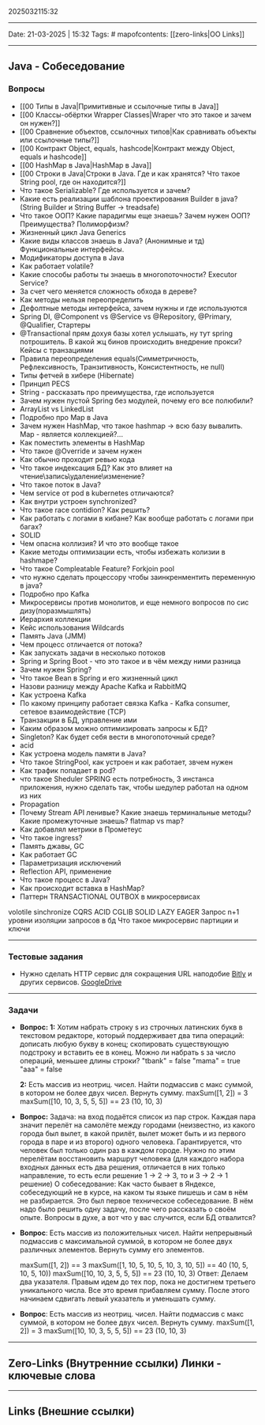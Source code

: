 2025032115:32
___
Date: 21-03-2025 | 15:32
Tags: #
mapofcontents: [[zero-links|OO Links]]
___
## Java - Собеседование

### Вопросы

- [[00 Типы в Java|Примитивные и ссылочные типы в Java]]
- [[00 Классы-обёртки Wrapper Classes|Wraper что это такое и зачем он нужен?]]
- [[00 Сравнение объектов, ссылочных типов|Как сравнивать объекты или ссылочные типы?]]
- [[00 Контракт Object, equals, hashcode|Контракт между Object, equals и hashcode]]
- [[00 HashMap в Java|HashMap в Java]]
- [[00 Строки в Java|Строки в Java. Где и как хранятся? Что такое String pool, где он находится?]]
- Что такое Serializable? Где используется и зачем?
- Какие есть реализации шаблона проектирования Builder в java? (String Builder и String Buffer -> treadsafe)
- Что такое ООП? Какие парадигмы еще знаешь? Зачем нужен ООП? Преимущества? Полиморфизм?
- Жизненный цикл Java Generics
- Какие виды классов знаешь в Java? 
	(Анонимные и тд) Функциональные интерфейсы.
- Модификаторы доступа в Java
- Как работает volatile?
- Какие способы работы ты знаешь в многопоточности? Executor Service?
- За счет чего меняется сложность обхода в дереве?
- Как методы нельзя переопределить
- Дефолтные методы интерфейса, зачем нужны и где используются
- Spring DI, @Component vs @Service vs @Repository, @Primary, @Qualifier, Стартеры
- @Transactional прям дохуя базы хотел услышать, ну тут spring потрошитель. В какой жц бинов происходить внедрение прокси? Кейсы с транзациями
- Правила переопределения equals(Симметричность, Рефлексивность, Транзитивность, Консистентность, не null)
- Типы фетчей в хибере (Hibernate)
- Принцип PECS
- String - рассказать про преимущества, где используется
- Зачем нужен пустой Spring без модулей, почему его все полюбили?
- ArrayList vs LinkedList
- Подробно про Map в Java
- Зачем нужен HashMap, что такое hashmap -> всю базу вывалить. 
	Map - является коллекцией?...
- Как поместить элементы в HashMap
- Что такое @Override и зачем нужен
- Как обычно проходит ревью кода
- Что такое индексация БД? Как это влияет на чтение\запись\удаление\изменение?
- Что такое поток в Java?
- Чем service от pod в kubernetes отличаются?
- Как внутри устроен synchronized?
- Что такое race contidion? Как решить?
- Как работать с логами в кибане? Как вообще работать с логами при багах?
- SOLID
- Чем опасна коллизия? И что это вообще такое
- Какие методы оптимизации есть, чтобы избежать колизии в hashmape?
- Что такое Compleatable Feature? Forkjoin pool
- что нужно сделать процессору чтобы заинкренментить переменную в java?
- Подробно про Kafka
- Микросервисы против монолитов, и еще немного вопросов по сис дизу(поразмышлять)
- Иерархия коллекции
- Кейс использования Wildcards
- Память Java (JMM)
- Чем процесс отличается от потока?
- Как запускать задачи в несколько потоков
- Spring и Spring Boot - что это такое и в чём между ними разница
- Зачем нужен Spring?
- Что такое Bean в Spring и его жизненный цикл 
- Назови разницу между Apache Kafka и RabbitMQ
- Как устроена Kafka
- По какому принципу работает связка Kafka - Kafka consumer, сетевое взаимодействие (TCP)
- Транзакции в БД, управление ими
- Каким образом можно оптимизировать запросы к БД?
- Singleton? Как будет себя вести в многопоточный среде?
- acid
- Как устроена модель памяти в Java? 
- Что такое StringPool, как устроен и как работает, звчем нужен
- Как трафик попадает в pod?
- что такое Sheduler SPRING
	есть потребность, 3 инстанса приложения, нужно сделать так, чтобы шедулер работал на одном из них
- Propagation
- Почему Stream API ленивые? Какие знаешь терминальные методы? Какие промежуточные знаешь? flatmap vs map?
- Как добавлял метрики в Прометеус
- Что такое ingress?
- Память джавы, GC
- Как работает GC
- Параметризация исключений
- Reflection API, применение
- Что такое процесс в Java?
- Как происходит вставка в HashMap?
- Паттерн TRANSACTIONAL OUTBOX в микросервисах

volotile
sinchronize
CQRS
ACID
СGLIB
SOLID
LAZY EAGER
Запрос n+1
уровни изоляции запросов в бд
Что такое микросервис
партиции и ключи




---
### Тестовые задания

- Нужно сделать HTTP сервис для сокращения URL наподобие [Bitly](https://bitly.com/) и других сервисов.
	[GoogleDrive](https://docs.google.com/document/d/1MyvuLON5YLCXjQXjy15BldndL0oaBs22RnjZ_ZMIRn0/edit?tab=t.0)



---
### Задачи

- **Вопрос:**
	**1:** Хотим набрать строку s из строчных латинских букв в текстовом редакторе, который поддерживает два типа операций: дописать любую букву в конец; скопировать существующую подстроку и вставить ее в конец. Можно ли набрать s за число операций, меньшее длины строки? 
	"tbank" = false 
	"mama" = true
	"aaa" = false
	
	**2:** Есть массив из неотриц. чисел. Найти подмассив с макс суммой, в котором не более двух чисел. Вернуть сумму. 
	maxSum([1, 2]) = 3
	maxSum([10, 10, 3, 5, 5, 5]) == 23 (10, 10, 3)

- **Вопрос:**
	Задача: на вход подаётся список из пар строк. Каждая пара значит перелёт на самолёте между городами (неизвестно, из какого города был вылет, в какой прилёт, вылет может быть и из первого города в паре и из второго) одного человека. Гарантируется, что человек был только один раз в каждом городе. Нужно по этим перелётам восстановить маршрут человека (для каждого набора входных данных есть два решения, отличается в них только направление, то есть если решение 1 -> 2 -> 3, то и 3 -> 2 -> 1 решение)
	О собеседование: Как часто бывает в Яндексе, собеседующий не в курсе, на каком ты языке пишешь и сам в нём не разбирается. Это был первое техническое собеседование. В нём надо было решить одну задачу, после чего рассказать о своём опыте. Вопросы в духе, а вот что у вас случится, если БД отвалится?

- **Вопрос**:
	Есть массив из положительных чисел. Найти непрерывный подмассив с максимальной суммой, в котором не более двух различных элементов. Вернуть сумму его элементов. 
	
	maxSum([1, 2]) == 3 
	maxSum([1, 10, 5, 10, 5, 10, 3, 10, 5]) == 40 (10, 5, 10, 5, 10)) 
	maxSum([10, 10, 3, 5, 5, 5]) == 23 (10, 10, 3)
	Ответ:
	Делаем два указателя. Правым идем до тех пор, пока не достигнем третьего уникального числа. Все это время прибавляем сумму. После этого начинаем сдвигать левый указатель и уменьшать сумму.

- **Вопрос**:
	Есть массив из неотриц. чисел. Найти подмассив с макс суммой, в котором не более двух чисел. Вернуть сумму. 
	maxSum([1, 2]) = 3
	maxSum([10, 10, 3, 5, 5, 5]) == 23 (10, 10, 3)

-----
**Zero-Links**  (Внутренние ссылки) Линки - ключевые слова
-

------
**Links** (Внешние ссылки)
-
